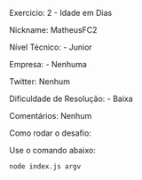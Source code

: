 Exercicio: 2 - Idade em Dias

Nickname: MatheusFC2

Nível Técnico: - Junior

Empresa: - Nenhuma

Twitter: Nenhum

Dificuldade de Resolução: - Baixa

Comentários: Nenhum

Como rodar o desafio:

Use o comando abaixo: 
```bash
node index.js argv
```